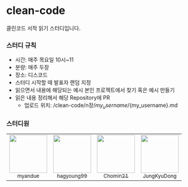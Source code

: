 # clean-code
클린코드 서적 읽기 스터디입니다.

### 스터디 규칙
- 시간: 매주 목요일 10시~11
- 분량: 매주 두장
- 장소: 디스코드
- 스터디 시작할 때 발표자 랜덤 지정
- 읽으면서 내용에 해당되는 예시 본인 프로젝트에서 찾기 혹은 예시 만들기
- 읽은 내용 정리해서 해당 Repository에 PR
    - 업로드 위치: /clean-code/n장/${my_username}/${my_username}.md

### 스터디원
 <table>
   <tr>
     <td align="center">
       <a href="https://github.com/myandue">
         <img src="https://avatars.githubusercontent.com/u/97776790?v=4" width="100px;" alt=""/>
         <br />
         <sub>myandue</sub>
       </a>
     </td>
     <td align="center">
       <a href="https://github.com/hagyoung99">
         <img src="https://avatars.githubusercontent.com/u/66504236?v=4" width="100px;" alt=""/>
         <br />
         <sub>hagyoung99</sub>
       </a>
     </td>
     <td align="center">
       <a href="https://github.com/Chomin21">
         <img src="https://avatars.githubusercontent.com/u/49548451?v=4" width="100px;" alt=""/>
         <br />
         <sub>Chomin21</sub>
       </a>
     </td>
     <td align="center">
       <a href="https://github.com/JungKyuDong">
         <img src="https://avatars.githubusercontent.com/u/65290557?v=4" width="100px;" alt=""/>
         <br />
         <sub>JungKyuDong</sub>
       </a>
     </td>
   </tr>
 </table>
